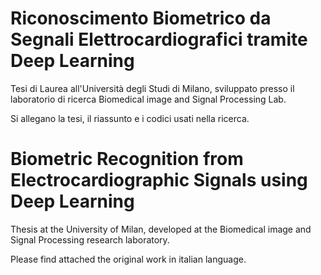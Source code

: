 # Riconoscimento Biometrico da Segnali Elettrocardiografici tramite Deep Learning

Tesi di Laurea all'Università degli Studi di Milano, sviluppato presso il laboratorio di ricerca Biomedical image and Signal Processing Lab.

Si allegano la tesi, il riassunto e i codici usati nella ricerca.


# Biometric Recognition from Electrocardiographic Signals using Deep Learning

Thesis at the University of Milan, developed at the Biomedical image and Signal Processing research laboratory.

Please find attached the original work in italian language.
